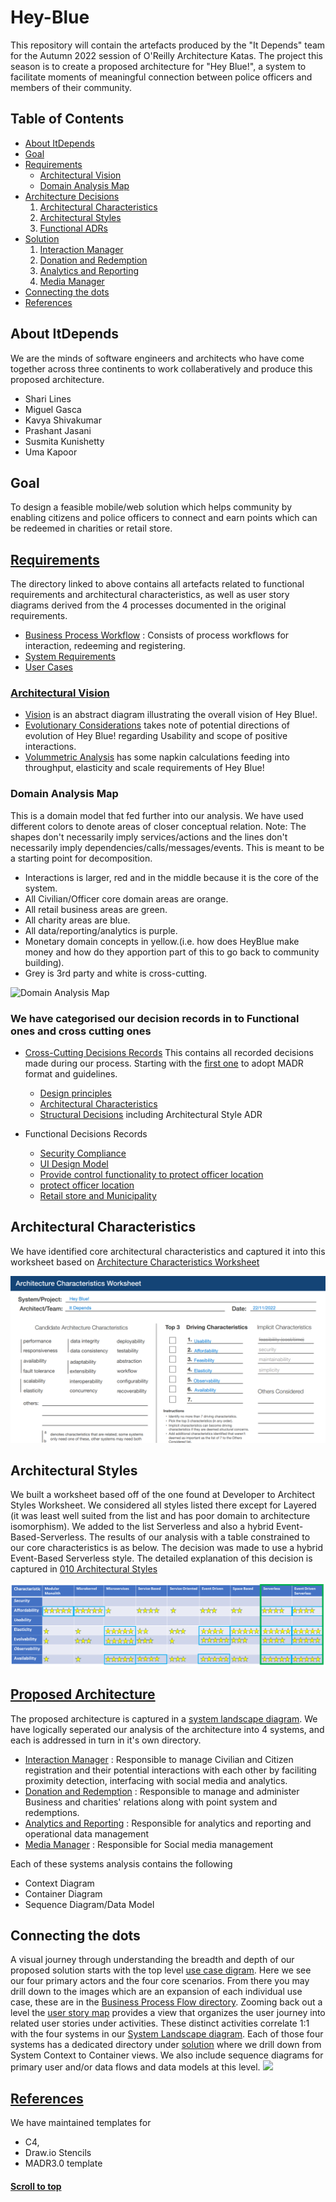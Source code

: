 <a name="topsection"></a>
# Hey-Blue

This repository will contain the artefacts produced by the "It Depends" team for the Autumn 2022 session of O'Reilly Architecture Katas. The project this season is to create a proposed architecture for "Hey Blue!", a system to facilitate moments of meaningful connection between police officers and members of their community.

## Table of Contents
  * [About ItDepends](#about-itdepends)
  * [Goal](#goal)
  * [Requirements](#requirements)
     * [Architectural Vision](#vision)
     * [Domain Analysis Map](#domain-analysis-map)
* [Architecture Decisions](#solution)
     1. [Architectural Characteristics](#a-characteristics)
	 2. [Architectural Styles](#a-styles)
	 3. [Functional ADRs](#adrs)
* [Solution](#solution)
     1. [Interaction Manager](#interaction-manager)
     2. [Donation and Redemption](#donation-redemption)
     3. [Analytics and Reporting](#analytics-reporting)
     4. [Media Manager](#media-manager)
* [Connecting the dots](#connectingdots)
* [References](#references)

<a name="about-itdepends"></a>
## About ItDepends

We are the minds of software engineers and architects who have come together across three continents to work collaberatively and produce this proposed architecture.

- Shari Lines
- Miguel Gasca
- Kavya Shivakumar
- Prashant Jasani
- Susmita Kunishetty
- Uma Kapoor

<a name="goal"></a>
## Goal
To design a feasible mobile/web solution which helps community by enabling citizens and police officers to connect and earn points which can be redeemed in charities or retail store. 

<a name="requirements"></a>
## [Requirements](Requirements)

The directory linked to above contains all artefacts related to functional requirements and architectural characteristics, as well as user story diagrams derived from the 4 processes documented in the original requirements.

- [Business Process Workflow](Requirements/Business%20Process%20Flow) : Consists of process workflows for interaction, redeeming and registering.
- [System Requirements](Requirements/System%20Requirements)
- [User Cases](Requirements/Use%20Cases/Use%20Cases.jpg)


<a name="vision"></a>
### [Architectural Vision](Vision%20and%20Context)

- [Vision](Vision%20and%20Domain%20Model/Vision%20and%20Logical%20Architecture.jpg) is an abstract diagram illustrating the overall vision of Hey Blue!.
- [Evolutionary Considerations](Vision%20and%20Domain%20Model/Evolutionary%20Considerations.md) takes note of potential directions of evolution of Hey Blue! regarding Usability and scope of positive interactions.
- [Volummetric Analysis](Vision%20and%20Domain%20Model/Volumetric.md) has some napkin calculations feeding into throughput, elasticity and scale requirements of Hey Blue!

<a name="domain-analysis-map"></a>
### Domain Analysis Map
This is a domain model that fed further into our analysis. We have used different colors to denote areas of closer conceptual relation. 
Note: The shapes don't necessarily imply services/actions and the lines don't necessarily imply dependencies/calls/messages/events. This is meant to be a starting point for decomposition.
   - Interactions is larger, red and in the middle because it is the core of the system. 
   - All Civilian/Officer core domain areas are orange. 
   - All retail business areas are green. 
   - All charity areas are blue. 
   - All data/reporting/analytics is purple.
   - Monetary domain concepts in yellow.(i.e. how does HeyBlue make money and how do they apportion part of this to go back to community building).
   - Grey is 3rd party and white is cross-cutting.

 ![Domain Analysis Map](https://user-images.githubusercontent.com/12292677/199355846-b5cb2522-c911-4d1f-b6f4-a14d25d30ac5.jpg)

<a name="adrs"></a>
### We have categorised our decision records in to Functional ones and cross cutting ones
 - [Cross-Cutting Decisions Records](Non%20Functional%20Decision%20Records/README.md)
      This contains all recorded decisions made during our process. Starting with the [first one](./docs/decisions/0000-use-markdown-any-decision-records.md) to adopt MADR format and guidelines.

     - [Design principles](Non%20Functional%20Decision%20Records/principles/)
     - [Architectural Characteristics](Non%20Functional%20Decision%20Records/characteristics/)
     - [Structural Decisions](Non%20Functional%20Decision%20Records/structure/) including Architectural Style ADR

 - Functional Decisions Records
    - [Security Compliance](Functional%20Decision%20Records/ADR-IM/ADR-011%20Store%20minimal%20PII.md)
    - [UI Design Model](Functional%20Decision%20Records/ADR-IM/ADR-012%20Adopt%20UI%20design%20pattern%20MVVM.md)
    - [Provide control functionality to protect officer location](Functional%20Decision%20Records/ADR-IM/ADR-014%20Provide%20control%20functionality%20to%20protect%20officer%20location.md)
    - [protect officer location](Functional%20Decision%20Records/ADR-IM/ADR-013%20Provide%20map%20design%20to%20protect%20officer%20location.md)
    - [Retail store and Municipality](Functional%20Decision%20Records/ADR-015-hosting-retail-stores-and-municipality.md)

<a name="a-characteristics"></a>
## Architectural Characteristics

We have identified core architectural characteristics and captured it into this worksheet based on [Architecture Characteristics Worksheet](https://www.developertoarchitect.com/downloads/architecture-characteristics-worksheet.pdf) 

![ArchitecturalCharacteristics](Non%20Functional%20Decision%20Records/characteristics/ArchitecturalCharecteristics.PNG)

<a name="a-styles"></a>
## Architectural Styles

We built a worksheet based off of the one found at Developer to Architect Styles Worksheet. We considered all styles listed there except for Layered (it was least well suited from the list and has poor domain to architecture isomorphism). We added to the list Serverless and also a hybrid Event-Based-Serverless. The results of our analysis with a table constrained to our core characteristics is as below.  The decision was made to use a hybrid Event-Based Serverless style. The detailed explanation of this decision is captured in [010 Architectural Styles](Non%20Functional%20Decision%20Records/structure/ADR-010-architectural-style.md)

![StyleToCharacteristicAnalysis](Non%20Functional%20Decision%20Records/structure/ArchitecturalStyleCharacteristicComparisons.png)

<a name="solution"></a>
## [Proposed Architecture](Solution/README.md)

The proposed architecture is captured in a [system landscape diagram](Solution/README.md).  We have logically seperated our analysis of the architecture into 4 systems, and each is addressed in turn in it's own directory. 
  <a name="interaction-manager"></a>
   * [Interaction Manager](Solution/Interaction%20Manager/README.md) : 
     Responsible to manage Civilian and Citizen registration and their potential interactions with each other by faciliting proximity detection, interfacing with social media and analytics.
  <a name="donation-redemption"></a>
  * [Donation and Redemption](Solution/Donation%20and%20Redemption/README.md) : Responsible to manage and administer Business and charities' relations along with point system and redemptions.
   <a name="analytics-reporting"></a>
   * [Analytics and Reporting](Solution/Analytics%20and%20Reporting/README.md) : Responsible for analytics and reporting and operational data management
  <a name="media-manager"></a>
  * [Media Manager](Solution/Media%20Manager/README.md) : Responsible for Social media management

Each of these systems analysis contains the following
   * Context Diagram
   * Container Diagram
   * Sequence Diagram/Data Model

<a name="connectingdots"></a>
## Connecting the dots  
A visual journey through understanding the breadth and depth of our proposed solution starts with the top level [use case digram](./Requirements/Use%20Cases/Use%20Cases.jpg). Here we see our four primary actors and the four core scenarios. From there you may drill down to the images which are an expansion of each individual use case, these are in the [Business Process Flow directory](./Requirements/Business%20Process%20Flow/). Zooming back out a level the [user story map](./Vision%20and%20Domain%20Model/User%20Story%20Map/User%20Story%20Map.jpg) provides a view that organizes the user journey into related user stories under activities. These distinct activities correlate 1:1 with the four systems in our [System Landscape diagram](./Solution/Hey%20Blue!%20Context.jpg). Each of those four systems has a dedicated directory under [solution](./Solution/) where we drill down from System Context to Container views. We also include sequence diagrams for primary user and/or data flows and data models at this level.
![](https://user-images.githubusercontent.com/17231761/204140110-c1eee62d-703a-4d57-8cbf-324a6dc39cfd.png)



<a name="references"></a>
## [References](Templates)
We have maintained templates for 
  * C4, 
  * Draw.io Stencils 
  * MADR3.0 template


#### [Scroll to top](#topsection)

